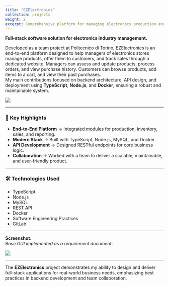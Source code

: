 ```yaml
---
title: "EZElectronics"
collection: projects
weight: 2
excerpt: Comprehensive platform for managing electronics production and inventory. <br/><br/> ![](/images/EZElectronics-Screenshot.png)
---
```


**Full-stack software solution for electronics industry management.**  

Developed as a team project at Politecnico di Torino, EZElectronics is an end-to-end platform designed to help managers of electronics stores manage products, offer them to customers, and track sales through a dedicated website. Managers can assess and update products, process orders, and view purchase history. Customers can browse products, add items to a cart, and view their past purchases.  
My main contributions focused on backend architecture, API design, and deployment using **TypeScript**, **Node.js**, and **Docker**, ensuring a robust and maintainable system.

![](/images/EZElectronics-Screenshot.png)

---

### 🔹 **Key Highlights**
- **End-to-End Platform** → Integrated modules for production, inventory, sales, and reporting.
- **Modern Stack** → Built with TypeScript, Node.js, MySQL, and Docker.
- **API Development** → Designed RESTful endpoints for core business logic.
- **Collaboration** → Worked with a team to deliver a scalable, maintainable, and user-friendly product.

---

### 🛠 **Technologies Used**
- TypeScript
- Node.js
- MySQL
- REST API
- Docker
- Software Engineering Practices
- GitLab

---

**Screenshot:**  
_Base GUI implemented as a requirement document:_

![](/images/EZElectronics-Screenshot.png)

---

The **EZElectronics** project demonstrates my ability to design and deliver full-stack applications for real-world business needs, emphasizing best practices in backend development and team collaboration.
